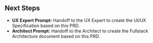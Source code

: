 ## Next Steps
*   **UX Expert Prompt:** Handoff to the UX Expert to create the UI/UX Specification based on this PRD.
*   **Architect Prompt:** Handoff to the Architect to create the Fullstack Architecture document based on this PRD.
